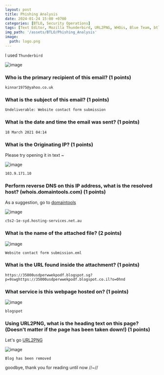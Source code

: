 ```yaml
---
layout: post
title: Phishing Analysis
date: 2024-01-24 15:00 +0700
categories: [BTLO, Security Operations]
tags: [Text Editor, Mozilla Thunderbird, URL2PNG, WHOis, Blue Team, btlo]     # TAG names should always be lowercase
img_path: '/assets/BTLO/Phishing_Analysis'
image: 
  path: logo.png
--- 
```


I used `Thunderbird`

![image](https://github.com/zs0b/zs0b.github.io/assets/118095276/83b9731c-17a9-40c6-a76b-977da34c0f43)

### Who is the primary recipient of this email? (1 points)

`kinnar1975@yahoo.co.uk`

### What is the subject of this email? (1 points)

`Undeliverable: Website contact form submission`

### What is the date and time the email was sent? (1 points)

`18 March 2021 04:14`

### What is the Originating IP? (1 points)

Please try opening it in text ~

![image](https://github.com/zs0b/zs0b.github.io/assets/118095276/33999027-1f11-46d5-ad3a-54170792d1cf)

`103.9.171.10`

###  Perform reverse DNS on this IP address, what is the resolved host? (whois.domaintools.com) (1 points)

As a suggestion, go to [domaintools](whois.domaintools.com)

![image](https://github.com/zs0b/zs0b.github.io/assets/118095276/388009b9-b775-4e5f-9cff-5c93024bd9bd)

`c5s2-1e-syd.hosting-services.net.au`

### What is the name of the attached file? (2 points)

![image](https://github.com/zs0b/zs0b.github.io/assets/118095276/4f73df0b-840a-4ca3-9ef7-9c81d14cf67b)

`Website contact form submission.eml`

### What is the URL found inside the attachment? (1 points)

`https://35000usdperwwekpodf.blogspot.sg?p=9swghttps://35000usdperwwekpodf.blogspot.co.il?o=0hnd`

### What service is this webpage hosted on? (1 points)

![image](https://github.com/zs0b/zs0b.github.io/assets/118095276/80e3240e-3fa2-433e-b92b-725c2b6d34ea)

`blogspot`

### Using URL2PNG, what is the heading text on this page? (Doesn't matter if the page has been taken down!) (1 points)

Let's go [URL2PNG](https://www.url2png.com/)

![image](https://github.com/zs0b/zs0b.github.io/assets/118095276/6a24cb0b-0b0a-42e0-b6f6-29746bec0a89)

`Blog has been removed`

goodbye, thank you for reading until now //~//










